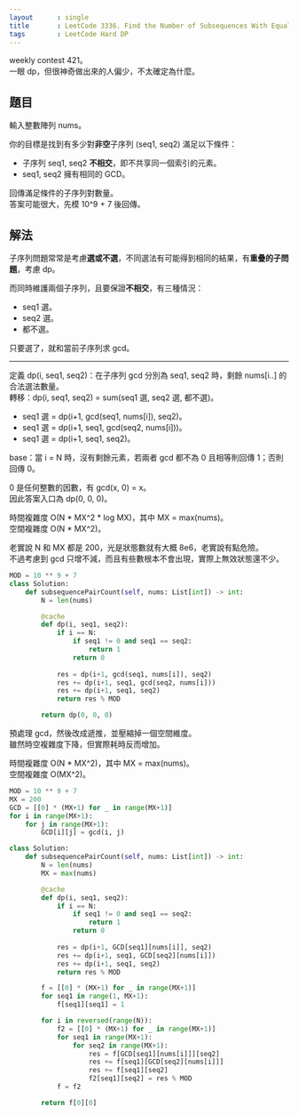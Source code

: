 ```yaml
---
layout      : single
title       : LeetCode 3336. Find the Number of Subsequences With Equal GCD
tags        : LeetCode Hard DP
---
```

weekly contest 421。  
一眼 dp，但很神奇做出來的人偏少，不太確定為什麼。  

## 題目

輸入整數陣列 nums。  

你的目標是找到有多少對**非空**子序列 (seq1, seq2) 滿足以下條件：  

- 子序列 seq1, seq2 **不相交**，即不共享同一個索引的元素。  
- seq1, seq2 擁有相同的 GCD。  

回傳滿足條件的子序列對數量。  
答案可能很大，先模 10^9 + 7 後回傳。  

## 解法

子序列問題常常是考慮**選或不選**，不同選法有可能得到相同的結果，有**重疊的子問題**，考慮 dp。  

而同時維護兩個子序列，且要保證**不相交**，有三種情況：  

- seq1 選。  
- seq2 選。  
- 都不選。  

只要選了，就和當前子序列求 gcd。  

---

定義 dp(i, seq1, seq2)：在子序列 gcd 分別為 seq1, seq2 時，剩餘 nums[i..] 的合法選法數量。  
轉移：dp(i, seq1, seq2) = sum(seq1 選, seq2 選, 都不選)。  

- seq1 選 = dp(i+1, gcd(seq1, nums[i]), seq2)。  
- seq1 選 = dp(i+1, seq1, gcd(seq2, nums[i]))。  
- seq1 選 = dp(i+1, seq1, seq2)。  

base：當 i = N 時，沒有剩餘元素，若兩者 gcd 都不為 0 且相等則回傳 1；否則回傳 0。  

0 是任何整數的因數，有 gcd(x, 0) = x。  
因此答案入口為 dp(0, 0, 0)。  

時間複雜度 O(N \* MX^2 \* log MX)，其中 MX = max(nums)。  
空間複雜度 O(N \* MX^2)。  

老實說 N 和 MX 都是 200，光是狀態數就有大概 8e6，老實說有點危險。  
不過考慮到 gcd 只增不減，而且有些數根本不會出現，實際上無效狀態還不少。  

```python
MOD = 10 ** 9 + 7
class Solution:
    def subsequencePairCount(self, nums: List[int]) -> int:
        N = len(nums)

        @cache
        def dp(i, seq1, seq2):
            if i == N:
                if seq1 != 0 and seq1 == seq2:
                    return 1
                return 0
            
            res = dp(i+1, gcd(seq1, nums[i]), seq2)
            res += dp(i+1, seq1, gcd(seq2, nums[i]))
            res += dp(i+1, seq1, seq2)
            return res % MOD

        return dp(0, 0, 0)
```

預處理 gcd，然後改成遞推，並壓縮掉一個空間維度。  
雖然時空複雜度下降，但實際耗時反而增加。  

時間複雜度 O(N \* MX^2)，其中 MX = max(nums)。  
空間複雜度 O(MX^2)。  

```python
MOD = 10 ** 9 + 7
MX = 200
GCD = [[0] * (MX+1) for _ in range(MX+1)]
for i in range(MX+1):
    for j in range(MX+1):
        GCD[i][j] = gcd(i, j)

class Solution:
    def subsequencePairCount(self, nums: List[int]) -> int:
        N = len(nums)
        MX = max(nums)

        @cache
        def dp(i, seq1, seq2):
            if i == N:
                if seq1 != 0 and seq1 == seq2:
                    return 1
                return 0
            
            res = dp(i+1, GCD[seq1][nums[i]], seq2)
            res += dp(i+1, seq1, GCD[seq2][nums[i]])
            res += dp(i+1, seq1, seq2)
            return res % MOD

        f = [[0] * (MX+1) for _ in range(MX+1)]
        for seq1 in range(1, MX+1):
            f[seq1][seq1] = 1

        for i in reversed(range(N)):
            f2 = [[0] * (MX+1) for _ in range(MX+1)]
            for seq1 in range(MX+1):
                for seq2 in range(MX+1):
                    res = f[GCD[seq1][nums[i]]][seq2]
                    res += f[seq1][GCD[seq2][nums[i]]]
                    res += f[seq1][seq2]
                    f2[seq1][seq2] = res % MOD
            f = f2

        return f[0][0]
```
